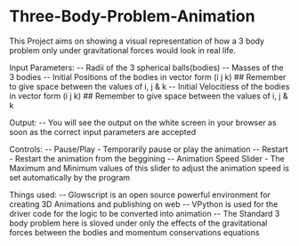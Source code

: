 # Three-Body-Problem-Animation

This Project aims on showing a visual representation of how a 3 body problem only under gravitational forces would look in real life.

Input Parameters:
 -- Radii of the 3 spherical balls(bodies)
 -- Masses of the 3 bodies
 -- Initial Positions of the bodies in vector form (i j k)  ## Remember to give space between the values of i, j & k
 -- Initial Velocitiess of the bodies in vector form (i j k)  ## Remember to give space between the values of i, j & k

 Output:
 -- You will see the output on the white screen in your browser as soon as the correct input parameters are accepted

 Controls:
 -- Pause/Play - Temporarily pause or play the animation
 -- Restart - Restart the animation from the beggining
 -- Animation Speed Slider - The Maximum and Minimum values of this slider to adjust the animation speed is set automatically by the program

 Things used:
 -- Glowscript is an open source powerful environment for creating 3D Animations and publishing on web
 -- VPython is used for the driver code for the logic to be converted into animation
 -- The Standard 3 body problem here is sloved under only the effects of the gravitational forces between the bodies and momentum conservations equations